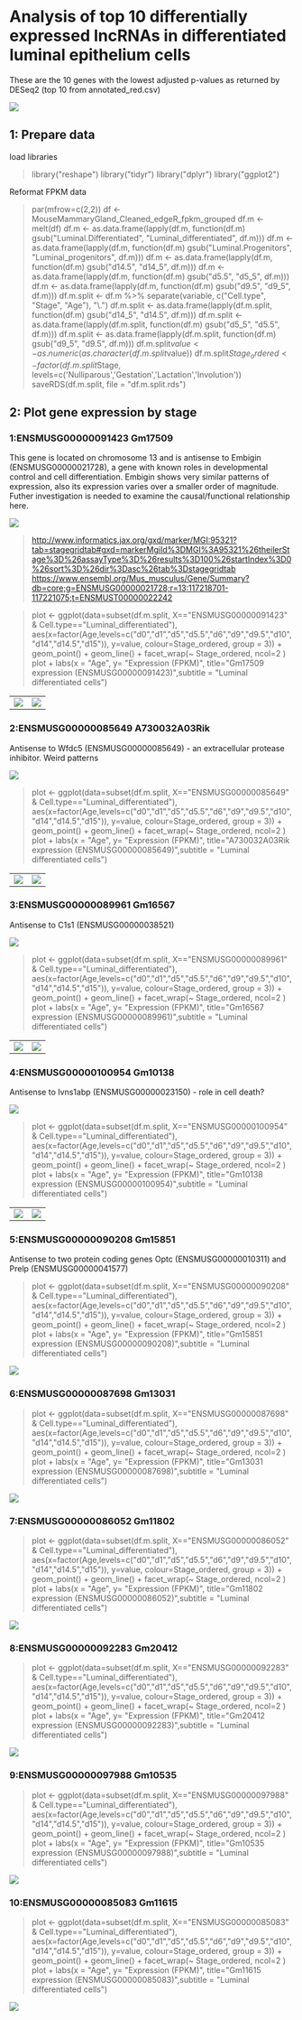 # Analysis of top 10 differentially expressed lncRNAs in differentiated luminal epithelium cells

These are the 10 genes with the lowest adjusted p-values as returned by DESeq2 (top 10 from annotated_red.csv)

![](https://github.com/AFS-Part-II-Projects/Jemima_Becker/blob/main/images/Screenshot%202021-02-11%20at%2018.22.37.png)

## 1: Prepare data

load libraries

> library("reshape")
> library("tidyr")
> library("dplyr")
> library("ggplot2")

Reformat FPKM data

> par(mfrow=c(2,2))
> df <- MouseMammaryGland_Cleaned_edgeR_fpkm_grouped
> df.m <- melt(df)
> df.m <- as.data.frame(lapply(df.m, function(df.m) gsub("Luminal.Differentiated", "Luminal_differentiated", df.m)))
> df.m <- as.data.frame(lapply(df.m, function(df.m) gsub("Luminal.Progenitors", "Luminal_progenitors", df.m)))
> df.m <- as.data.frame(lapply(df.m, function(df.m) gsub("d14.5", "d14_5", df.m)))
> df.m <- as.data.frame(lapply(df.m, function(df.m) gsub("d5.5", "d5_5", df.m)))
> df.m <- as.data.frame(lapply(df.m, function(df.m) gsub("d9.5", "d9_5", df.m)))
> df.m.split <- df.m %>% separate(variable, c("Cell.type", "Stage", "Age"), "\\.")
> df.m.split <- as.data.frame(lapply(df.m.split, function(df.m) gsub("d14_5", "d14.5", df.m)))
> df.m.split <- as.data.frame(lapply(df.m.split, function(df.m) gsub("d5_5", "d5.5", df.m)))
> df.m.split <- as.data.frame(lapply(df.m.split, function(df.m) gsub("d9_5", "d9.5", df.m)))
> df.m.split$value <- as.numeric(as.character(df.m.split$value))
> df.m.split$Stage_ordered <- factor(df.m.split$Stage, 
>                              levels=c('Nulliparous','Gestation','Lactation','Involution'))
> saveRDS(df.m.split, file = "df.m.split.rds")

## 2: Plot gene expression by stage

### 1:ENSMUSG00000091423 Gm17509

This gene is located on chromosome 13 and is antisense to Embigin (ENSMUSG00000021728), a gene with known roles in developmental control and cell differentiation.
Embigin shows very similar patterns of expression, also its expression varies over a smaller order of magnitude. Futher investigation is needed to examine the causal/functional relationship here.

![](https://github.com/AFS-Part-II-Projects/Jemima_Becker/blob/main/images/Screenshot%202021-02-12%20at%2017.14.09.png)

> http://www.informatics.jax.org/gxd/marker/MGI:95321?tab=stagegridtab#gxd=markerMgiId%3DMGI%3A95321%26theilerStage%3D%26assayType%3D%26results%3D100%26startIndex%3D0%26sort%3D%26dir%3Dasc%26tab%3Dstagegridtab
> https://www.ensembl.org/Mus_musculus/Gene/Summary?db=core;g=ENSMUSG00000021728;r=13:117218701-117221075;t=ENSMUST00000022242

> plot <- ggplot(data=subset(df.m.split, X=="ENSMUSG00000091423" & Cell.type=="Luminal_differentiated"), 
>                 aes(x=factor(Age,levels=c("d0","d1","d5","d5.5","d6","d9","d9.5","d10","d14","d14.5","d15")), 
>                     y=value, colour=Stage_ordered, group = 3)) +
>    geom_point() +
>    geom_line() +
>    facet_wrap(~ Stage_ordered, ncol=2 )  
> plot + labs(x = "Age", y= "Expression (FPKM)", title="Gm17509 expression (ENSMUSG00000091423)",subtitle = "Luminal differentiated cells") 


|   |  |
| ------------- | ------------- |
| ![](https://github.com/AFS-Part-II-Projects/Jemima_Becker/blob/main/images/gm17509.png)|![](https://github.com/AFS-Part-II-Projects/Jemima_Becker/blob/main/images/Screenshot%202021-02-12%20at%2017.27.43.png)|



### 2:ENSMUSG00000085649 A730032A03Rik

Antisense to Wfdc5 (ENSMUSG00000085649) - an extracellular protease inhibitor. Weird patterns

![](https://github.com/AFS-Part-II-Projects/Jemima_Becker/blob/main/images/Screenshot%202021-02-12%20at%2017.29.44.png)

> plot <- ggplot(data=subset(df.m.split, X=="ENSMUSG00000085649" & Cell.type=="Luminal_differentiated"), 
>                aes(x=factor(Age,levels=c("d0","d1","d5","d5.5","d6","d9","d9.5","d10","d14","d14.5","d15")), 
>                    y=value, colour=Stage_ordered, group = 3)) +
>   geom_point() +
>   geom_line() +
>   facet_wrap(~ Stage_ordered, ncol=2 )  
> plot + labs(x = "Age", y= "Expression (FPKM)", title="A730032A03Rik expression (ENSMUSG00000085649)",subtitle = "Luminal differentiated cells") 

|   |  |
| ------------- | ------------- |
|![](https://github.com/AFS-Part-II-Projects/Jemima_Becker/blob/main/images/a730032a03rik.png) | ![](https://github.com/AFS-Part-II-Projects/Jemima_Becker/blob/main/Screenshot%202021-02-12%20at%2017.36.26.png)|

### 3:ENSMUSG00000089961 Gm16567

Antisense to C1s1 (ENSMUSG00000038521) 

![](https://github.com/AFS-Part-II-Projects/Jemima_Becker/blob/main/images/Screenshot%202021-02-12%20at%2017.39.41.png)

> plot <- ggplot(data=subset(df.m.split, X=="ENSMUSG00000089961" & Cell.type=="Luminal_differentiated"), 
>                aes(x=factor(Age,levels=c("d0","d1","d5","d5.5","d6","d9","d9.5","d10","d14","d14.5","d15")), 
>                    y=value, colour=Stage_ordered, group = 3)) +
>   geom_point() +
>   geom_line() +
>   facet_wrap(~ Stage_ordered, ncol=2 )  
> plot + labs(x = "Age", y= "Expression (FPKM)", title="Gm16567 expression (ENSMUSG00000089961)",subtitle = "Luminal differentiated cells") 

|   |  |
| ------------- | ------------- |
|![](https://github.com/AFS-Part-II-Projects/Jemima_Becker/blob/main/images/gm16567.png) | ![](https://github.com/AFS-Part-II-Projects/Jemima_Becker/blob/main/images/Screenshot%202021-02-12%20at%2017.41.58.png)|

### 4:ENSMUSG00000100954 Gm10138

Antisense to Ivns1abp (ENSMUSG00000023150) - role in cell death?

![](https://github.com/AFS-Part-II-Projects/Jemima_Becker/blob/main/images/Screenshot%202021-02-12%20at%2017.49.46.png)

> plot <- ggplot(data=subset(df.m.split, X=="ENSMUSG00000100954" & Cell.type=="Luminal_differentiated"), 
>                aes(x=factor(Age,levels=c("d0","d1","d5","d5.5","d6","d9","d9.5","d10","d14","d14.5","d15")), 
>                    y=value, colour=Stage_ordered, group = 3)) +
>   geom_point() +
>   geom_line() +
>   facet_wrap(~ Stage_ordered, ncol=2 )  
> plot + labs(x = "Age", y= "Expression (FPKM)", title="Gm10138 expression (ENSMUSG00000100954)",subtitle = "Luminal differentiated cells") 

|   |  |
| ------------- | ------------- |
|![](https://github.com/AFS-Part-II-Projects/Jemima_Becker/blob/main/images/gm10138.png) | ![](https://github.com/AFS-Part-II-Projects/Jemima_Becker/blob/main/images/Screenshot%202021-02-12%20at%2017.51.46.png)

### 5:ENSMUSG00000090208 Gm15851

Antisense to two protein coding genes Optc (ENSMUSG00000010311) and Prelp (ENSMUSG00000041577)

> plot <- ggplot(data=subset(df.m.split, X=="ENSMUSG00000090208" & Cell.type=="Luminal_differentiated"), 
>                aes(x=factor(Age,levels=c("d0","d1","d5","d5.5","d6","d9","d9.5","d10","d14","d14.5","d15")), 
>                    y=value, colour=Stage_ordered, group = 3)) +
>   geom_point() +
>   geom_line() +
>   facet_wrap(~ Stage_ordered, ncol=2 )  
> plot + labs(x = "Age", y= "Expression (FPKM)", title="Gm15851 expression (ENSMUSG00000090208)",subtitle = "Luminal differentiated cells") 

![](https://github.com/AFS-Part-II-Projects/Jemima_Becker/blob/main/images/gm15851.png)

### 6:ENSMUSG00000087698 Gm13031

> plot <- ggplot(data=subset(df.m.split, X=="ENSMUSG00000087698" & Cell.type=="Luminal_differentiated"), 
>                aes(x=factor(Age,levels=c("d0","d1","d5","d5.5","d6","d9","d9.5","d10","d14","d14.5","d15")), 
>                    y=value, colour=Stage_ordered, group = 3)) +
>   geom_point() +
>   geom_line() +
>   facet_wrap(~ Stage_ordered, ncol=2 )  
> plot + labs(x = "Age", y= "Expression (FPKM)", title="Gm13031 expression (ENSMUSG00000087698)",subtitle = "Luminal differentiated cells") 

![](https://github.com/AFS-Part-II-Projects/Jemima_Becker/blob/main/images/gm13031.png)

### 7:ENSMUSG00000086052 Gm11802

> plot <- ggplot(data=subset(df.m.split, X=="ENSMUSG00000086052" & Cell.type=="Luminal_differentiated"), 
>                aes(x=factor(Age,levels=c("d0","d1","d5","d5.5","d6","d9","d9.5","d10","d14","d14.5","d15")), 
>                    y=value, colour=Stage_ordered, group = 3)) +
>   geom_point() +
>   geom_line() +
>   facet_wrap(~ Stage_ordered, ncol=2 )  
> plot + labs(x = "Age", y= "Expression (FPKM)", title="Gm11802 expression (ENSMUSG00000086052)",subtitle = "Luminal differentiated cells") 

![](https://github.com/AFS-Part-II-Projects/Jemima_Becker/blob/main/images/gm11802.png)

### 8:ENSMUSG00000092283 Gm20412

> plot <- ggplot(data=subset(df.m.split, X=="ENSMUSG00000092283" & Cell.type=="Luminal_differentiated"), 
>                aes(x=factor(Age,levels=c("d0","d1","d5","d5.5","d6","d9","d9.5","d10","d14","d14.5","d15")), 
>                    y=value, colour=Stage_ordered, group = 3)) +
>   geom_point() +
>   geom_line() +
>   facet_wrap(~ Stage_ordered, ncol=2 )  
> plot + labs(x = "Age", y= "Expression (FPKM)", title="Gm20412 expression (ENSMUSG00000092283)",subtitle = "Luminal differentiated cells") 

![](https://github.com/AFS-Part-II-Projects/Jemima_Becker/blob/main/images/gm20412.png)

### 9:ENSMUSG00000097988 Gm10535

> plot <- ggplot(data=subset(df.m.split, X=="ENSMUSG00000097988" & Cell.type=="Luminal_differentiated"), 
>                aes(x=factor(Age,levels=c("d0","d1","d5","d5.5","d6","d9","d9.5","d10","d14","d14.5","d15")), 
>                    y=value, colour=Stage_ordered, group = 3)) +
>   geom_point() +
>   geom_line() +
>   facet_wrap(~ Stage_ordered, ncol=2 )  
> plot + labs(x = "Age", y= "Expression (FPKM)", title="Gm10535 expression (ENSMUSG00000097988)",subtitle = "Luminal differentiated cells") 

![](https://github.com/AFS-Part-II-Projects/Jemima_Becker/blob/main/images/gm10535.png)

### 10:ENSMUSG00000085083 Gm11615

> plot <- ggplot(data=subset(df.m.split, X=="ENSMUSG00000085083" & Cell.type=="Luminal_differentiated"), 
>                aes(x=factor(Age,levels=c("d0","d1","d5","d5.5","d6","d9","d9.5","d10","d14","d14.5","d15")), 
>                    y=value, colour=Stage_ordered, group = 3)) +
>   geom_point() +
>   geom_line() +
>   facet_wrap(~ Stage_ordered, ncol=2 )  
> plot + labs(x = "Age", y= "Expression (FPKM)", title="Gm11615 expression (ENSMUSG00000085083)",subtitle = "Luminal differentiated cells") 

![](https://github.com/AFS-Part-II-Projects/Jemima_Becker/blob/main/images/gm11615.png)
